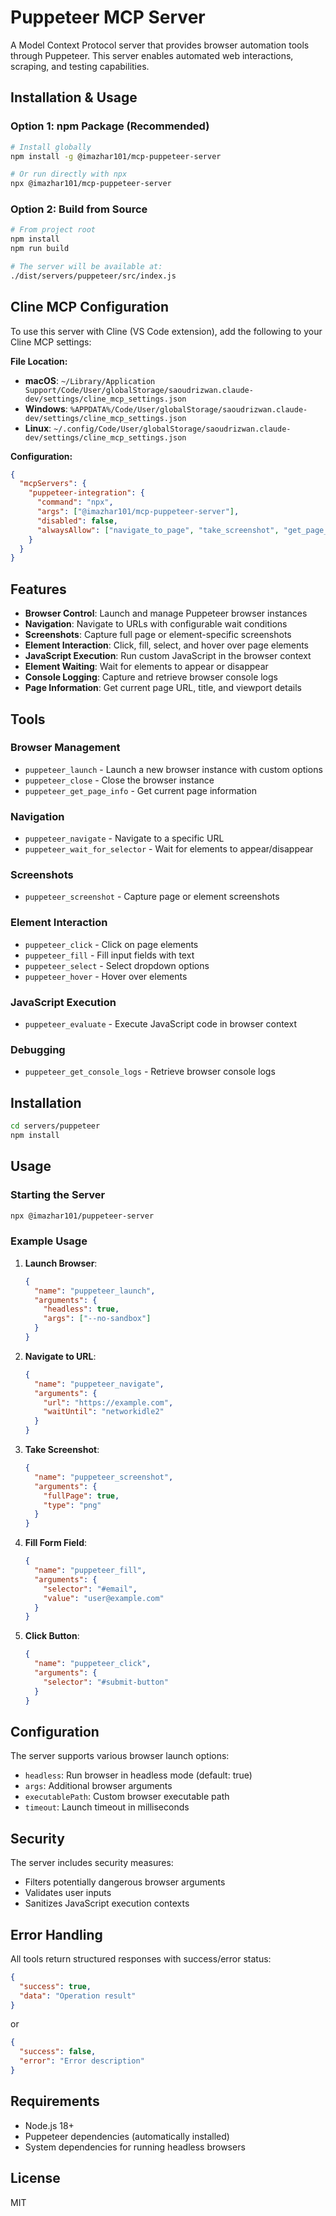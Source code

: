 # Puppeteer MCP Server

A Model Context Protocol server that provides browser automation tools through Puppeteer. This server enables automated web interactions, scraping, and testing capabilities.

## Installation & Usage

### Option 1: npm Package (Recommended)

```bash
# Install globally
npm install -g @imazhar101/mcp-puppeteer-server

# Or run directly with npx
npx @imazhar101/mcp-puppeteer-server
```

### Option 2: Build from Source

```bash
# From project root
npm install
npm run build

# The server will be available at:
./dist/servers/puppeteer/src/index.js
```

## Cline MCP Configuration

To use this server with Cline (VS Code extension), add the following to your Cline MCP settings:

**File Location:**

- **macOS**: `~/Library/Application Support/Code/User/globalStorage/saoudrizwan.claude-dev/settings/cline_mcp_settings.json`
- **Windows**: `%APPDATA%/Code/User/globalStorage/saoudrizwan.claude-dev/settings/cline_mcp_settings.json`
- **Linux**: `~/.config/Code/User/globalStorage/saoudrizwan.claude-dev/settings/cline_mcp_settings.json`

**Configuration:**

```json
{
  "mcpServers": {
    "puppeteer-integration": {
      "command": "npx",
      "args": ["@imazhar101/mcp-puppeteer-server"],
      "disabled": false,
      "alwaysAllow": ["navigate_to_page", "take_screenshot", "get_page_content"]
    }
  }
}
```

## Features

- **Browser Control**: Launch and manage Puppeteer browser instances
- **Navigation**: Navigate to URLs with configurable wait conditions
- **Screenshots**: Capture full page or element-specific screenshots
- **Element Interaction**: Click, fill, select, and hover over page elements
- **JavaScript Execution**: Run custom JavaScript in the browser context
- **Element Waiting**: Wait for elements to appear or disappear
- **Console Logging**: Capture and retrieve browser console logs
- **Page Information**: Get current page URL, title, and viewport details

## Tools

### Browser Management

- `puppeteer_launch` - Launch a new browser instance with custom options
- `puppeteer_close` - Close the browser instance
- `puppeteer_get_page_info` - Get current page information

### Navigation

- `puppeteer_navigate` - Navigate to a specific URL
- `puppeteer_wait_for_selector` - Wait for elements to appear/disappear

### Screenshots

- `puppeteer_screenshot` - Capture page or element screenshots

### Element Interaction

- `puppeteer_click` - Click on page elements
- `puppeteer_fill` - Fill input fields with text
- `puppeteer_select` - Select dropdown options
- `puppeteer_hover` - Hover over elements

### JavaScript Execution

- `puppeteer_evaluate` - Execute JavaScript code in browser context

### Debugging

- `puppeteer_get_console_logs` - Retrieve browser console logs

## Installation

```bash
cd servers/puppeteer
npm install
```

## Usage

### Starting the Server

```bash
npx @imazhar101/puppeteer-server
```

### Example Usage

1. **Launch Browser**:

   ```json
   {
     "name": "puppeteer_launch",
     "arguments": {
       "headless": true,
       "args": ["--no-sandbox"]
     }
   }
   ```

2. **Navigate to URL**:

   ```json
   {
     "name": "puppeteer_navigate",
     "arguments": {
       "url": "https://example.com",
       "waitUntil": "networkidle2"
     }
   }
   ```

3. **Take Screenshot**:

   ```json
   {
     "name": "puppeteer_screenshot",
     "arguments": {
       "fullPage": true,
       "type": "png"
     }
   }
   ```

4. **Fill Form Field**:

   ```json
   {
     "name": "puppeteer_fill",
     "arguments": {
       "selector": "#email",
       "value": "user@example.com"
     }
   }
   ```

5. **Click Button**:
   ```json
   {
     "name": "puppeteer_click",
     "arguments": {
       "selector": "#submit-button"
     }
   }
   ```

## Configuration

The server supports various browser launch options:

- `headless`: Run browser in headless mode (default: true)
- `args`: Additional browser arguments
- `executablePath`: Custom browser executable path
- `timeout`: Launch timeout in milliseconds

## Security

The server includes security measures:

- Filters potentially dangerous browser arguments
- Validates user inputs
- Sanitizes JavaScript execution contexts

## Error Handling

All tools return structured responses with success/error status:

```json
{
  "success": true,
  "data": "Operation result"
}
```

or

```json
{
  "success": false,
  "error": "Error description"
}
```

## Requirements

- Node.js 18+
- Puppeteer dependencies (automatically installed)
- System dependencies for running headless browsers

## License

MIT
